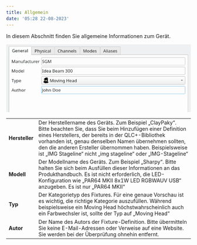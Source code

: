 ```yaml
---
title: Allgemein
date: '05:28 22-08-2023'
---
```


In diesem Abschnitt finden Sie allgemeine Informationen zum Gerät.

![](../fixture_editor_general.png)

|     |     |
| --- | --- |
| **Hersteller** | Der Herstellername des Geräts. Zum Beispiel „ClayPaky“. Bitte beachten Sie, dass Sie beim Hinzufügen einer Definition eines Herstellers, der bereits in der QLC+-Bibliothek vorhanden ist, genau denselben Namen übernehmen sollten, den die anderen Ersteller übernommen haben. Beispielsweise ist „IMG Stageline“ nicht „img stageline“ oder „IMG-Stageline“ |
| **Modell** | Der Modellname des Geräts. Zum Beispiel „Sharpy“. Bitte halten Sie sich beim Ausfüllen dieser Informationen an das Produkthandbuch. Es ist nicht erforderlich, die LED-Konfiguration wie „PAR64 MKII 8x1W LED RGBWAUV USB“ anzugeben. Es ist nur „PAR64 MKII“ |
| **Typ** | Der Kategorietyp des Fixtures. Für eine genaue Vorschau ist es wichtig, die richtige Kategorie auszufüllen. Während beispielsweise ein Moving Head höchstwahrscheinlich auch ein Farbwechsler ist, sollte der Typ auf „Moving Head“ | eingestellt sein
| **Autor** | Der Name des Autors der Fixture-Definition. Bitte übermitteln Sie keine E-Mail-Adressen oder Verweise auf eine Website. Sie werden bei der Überprüfung ohnehin entfernt. |